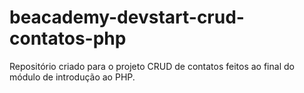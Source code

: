 # beacademy-devstart-crud-contatos-php
Repositório criado para o projeto CRUD de contatos feitos ao final do módulo de introdução ao PHP.
